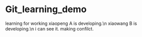 # Git_learning_demo
learning for working
xiaopeng A is developing.\n
xiaowang B is developing.\n
i can see it.
making confilct.
